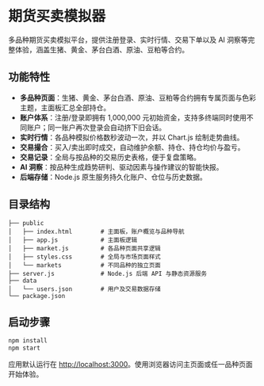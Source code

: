 # 期货买卖模拟器

多品种期货买卖模拟平台，提供注册登录、实时行情、交易下单以及 AI 洞察等完整体验，涵盖生猪、黄金、茅台白酒、原油、豆粕等合约。

## 功能特性

- **多品种页面**：生猪、黄金、茅台白酒、原油、豆粕等合约拥有专属页面与色彩主题，主面板汇总全部持仓。
- **账户体系**：注册/登录即拥有 1,000,000 元初始资金，支持多终端同时使用不同账户；同一账户再次登录会自动挤下旧会话。
- **实时行情**：各品种模拟价格数秒波动一次，并以 Chart.js 绘制走势曲线。
- **交易撮合**：买入/卖出即时成交，自动维护余额、持仓、持仓均价与盈亏。
- **交易记录**：全局与按品种的交易历史表格，便于复盘策略。
- **AI 洞察**：按品种生成趋势研判、驱动因素与操作建议的智能快报。
- **后端存储**：Node.js 原生服务持久化账户、仓位与历史数据。

## 目录结构

```
├── public
│   ├── index.html        # 主面板，账户概览与品种导航
│   ├── app.js            # 主面板逻辑
│   ├── market.js         # 各品种页面共享逻辑
│   ├── styles.css        # 全局与市场页面样式
│   └── markets           # 不同品种的独立页面
├── server.js             # Node.js 后端 API 与静态资源服务
├── data
│   └── users.json        # 用户及交易数据存储
└── package.json
```

## 启动步骤

```bash
npm install
npm start
```

应用默认运行在 [http://localhost:3000](http://localhost:3000)。使用浏览器访问主页面或任一品种页面开始体验。

